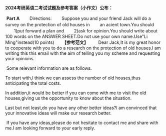   **2024考研英语二考试试题及参考答案（小作文）公布：**

​    **Part A**
　　Directions:
　　Suppose you and your friend Jack will do a survey on the protection of old houses in
　　an acient town.You should
　　1)put forward a plan and
　　2)ask for opinion.You should write about 100 words on the ANSWER SHEET.Do not use your own name.Use"Li Ming"instead(10 points)
　　**【参考范文】**
　　Dear Jack,It is my great honor to cooperate with you to do a research on the protection of old houses.I am writing this this email with the aim of telling you my scheme and requesting your opinions.

​    Some relevant information are as follows.

To start with,I think we can assess the number of old houses,thus anticipating the total costs.

In addition,it would be better if you can come with me to visit the old houses,giving us the opportunity to know about the situation.

Last but not least,do you have any other better ideas?I am convinced that your innovative ideas will make our research better.

​    If you have any ideas,please do not hesitate to contact me and share with me.I am looking forward to your early reply.

